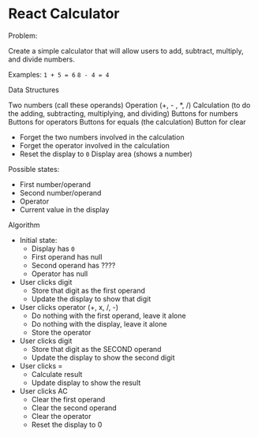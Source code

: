 # React Calculator

Problem:

Create a simple calculator that will allow users to add, subtract, multiply, and divide numbers.

Examples:
`1 + 5 = 6`
`8 - 4 = 4`

Data Structures

Two numbers (call these operands)
Operation (+, - , \*, /)
Calculation (to do the adding, subtracting, multiplying, and dividing)
Buttons for numbers
Buttons for operators
Buttons for equals (the calculation)
Button for clear

- Forget the two numbers involved in the calculation
- Forget the operator involved in the calculation
- Reset the display to `0`
  Display area (shows a number)

Possible states:

- First number/operand
- Second number/operand
- Operator
- Current value in the display

Algorithm

- Initial state:
  - Display has `0`
  - First operand has null
  - Second operand has ????
  - Operator has null
- User clicks digit
  - Store that digit as the first operand
  - Update the display to show that digit
- User clicks operator (+, x, /, -)
  - Do nothing with the first operand, leave it alone
  - Do nothing with the display, leave it alone
  - Store the operator
- User clicks digit
  - Store that digit as the SECOND operand
  - Update the display to show the second digit
- User clicks =
  - Calculate result
  - Update display to show the result
- User clicks AC
  - Clear the first operand
  - Clear the second operand
  - Clear the operator
  - Reset the display to 0
